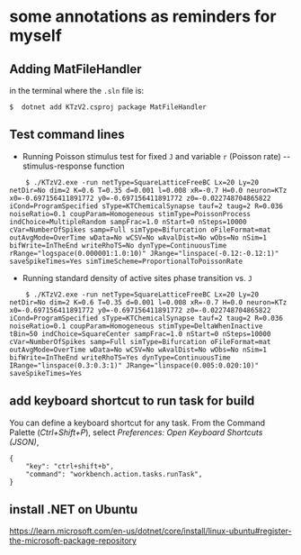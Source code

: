 # some annotations as reminders for myself

## Adding MatFileHandler

in the terminal where the `.sln` file is:

    $  dotnet add KTzV2.csproj package MatFileHandler

## Test command lines

 * Running Poisson stimulus test for fixed `J` and variable `r` (Poisson rate) -- stimulus-response function
```
    $ ./KTzV2.exe -run netType=SquareLatticeFreeBC Lx=20 Ly=20 netDir=No dim=2 K=0.6 T=0.35 d=0.001 l=0.008 xR=-0.7 H=0.0 neuron=KTz x0=-0.697156411891772 y0=-0.697156411891772 z0=-0.022748704865822 iCond=ProgramSpecified sType=KTChemicalSynapse tauf=2 taug=2 R=0.036 noiseRatio=0.1 coupParam=Homogeneous stimType=PoissonProcess indChoice=MultipleRandom sampFrac=1.0 nStart=0 nSteps=10000 cVar=NumberOfSpikes samp=Full simType=Bifurcation oFileFormat=mat outAvgMode=OverTime wData=No wCSV=No wAvalDist=No wObs=No nSim=1 bifWrite=InTheEnd writeRhoTS=No dynType=ContinuousTime rRange="logspace(0.000001:1.0:10)" JRange="linspace(-0.12:-0.12:1)" saveSpikeTimes=Yes simTimeScheme=ProportionalToPoissonRate
```

 * Running standard density of active sites phase transition vs. `J`
```
    $ ./KTzV2.exe -run netType=SquareLatticeFreeBC Lx=20 Ly=20 netDir=No dim=2 K=0.6 T=0.35 d=0.001 l=0.008 xR=-0.7 H=0.0 neuron=KTz x0=-0.697156411891772 y0=-0.697156411891772 z0=-0.022748704865822 iCond=ProgramSpecified sType=KTChemicalSynapse tauf=2 taug=2 R=0.036 noiseRatio=0.1 coupParam=Homogeneous stimType=DeltaWhenInactive tBin=50 indChoice=SquareCenter sampFrac=1.0 nStart=0 nSteps=10000 cVar=NumberOfSpikes samp=Full simType=Bifurcation oFileFormat=mat outAvgMode=OverTime wData=No wCSV=No wAvalDist=No wObs=No nSim=1 bifWrite=InTheEnd writeRhoTS=Yes dynType=ContinuousTime IRange="linspace(0.3:0.3:1)" JRange="linspace(0.005:0.020:10)" saveSpikeTimes=Yes
```

## add keyboard shortcut to run task for build

You can define a keyboard shortcut for any task. From the Command Palette (*Ctrl+Shift+P*), select *Preferences: Open Keyboard Shortcuts (JSON)*, 

    {
        "key": "ctrl+shift+b",
        "command": "workbench.action.tasks.runTask",
    }

## install .NET on Ubuntu

https://learn.microsoft.com/en-us/dotnet/core/install/linux-ubuntu#register-the-microsoft-package-repository
